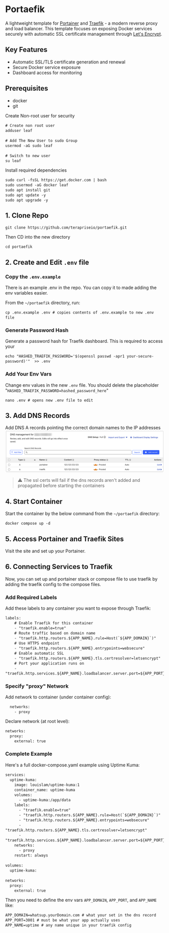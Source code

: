 # Portaefik

A lightweight template for [Portainer](https://github.com/portainer/portainer) and [Traefik](https://github.com/traefik/traefik) - a modern reverse proxy and load balancer. This template focuses on exposing Docker services securely with automatic SSL certificate management through [Let's Encrypt](https://letsencrypt.org/).

## Key Features
- Automatic SSL/TLS certificate generation and renewal
- Secure Docker service exposure
- Dashboard access for monitoring


## Prerequisites
- docker
- git

Create Non-root user for security
```
# Create non root user
adduser leaf

# Add The New User to sudo Group 
usermod -aG sudo leaf

# Switch to new user
su leaf
```
Install required dependencies 
```
sudo curl -fsSL https://get.docker.com | bash
sudo usermod -aG docker leaf
sudo apt install git
sudo apt update -y
sudo apt upgrade -y
```

## 1. Clone Repo
```
git clone https://github.com/terapriseio/portaefik.git
```

Then CD into the new directory
```
cd portaefik
```

## 2. Create and Edit `.env` file
### Copy the `.env.example`
There is an example .env in the repo. You can copy it to made adding the env variables easier.

From the `~/portaefik` directory, run:
```
cp .env.example .env # copies contents of .env.example to new .env file
```

### Generate Password Hash
Generate a password hash for Traefik dashboard. This is required to access your 
```
echo "HASHED_TRAEFIK_PASSWORD='$(openssl passwd -apr1 your-secure-password)'"  >> .env
```

### Add Your Env Vars
Change env values in the new `.env` file.
You should delete the placeholder "`HASHED_TRAEFIK_PASSWORD=hashed_password_here`"
```
nano .env # opens new .env file to edit
```

## 3. Add DNS Records
Add DNS A records pointing the correct domain names to the IP addresses
![Dns settings screenshot](/readme-images/dns-settings.png)

> ⚠️ The ssl certs will fail if the dns records aren't added and propagated before starting the containers

## 4. Start Container
Start the container by the below command from the `~/portaefik` directory:
```
docker compose up -d
```

## 5. Access Portainer and Traefik Sites
Visit the site and set up your Portainer.

## 6. Connecting Services to Traefik
Now, you can set up and portainer stack or compose file to use traefik by adding the traefik config to the compose files.

### Add Required Labels
Add these labels to any container you want to expose through Traefik:
```
labels:
    # Enable Traefik for this container
    - "traefik.enable=true"
    # Route traffic based on domain name
    - "traefik.http.routers.${APP_NAME}.rule=Host(`${APP_DOMAIN}`)"
    # Use HTTPS endpoint
    - "traefik.http.routers.${APP_NAME}.entrypoints=websecure"
    # Enable automatic SSL
    - "traefik.http.routers.${APP_NAME}.tls.certresolver=letsencrypt"
    # Port your application runs on
    - "traefik.http.services.${APP_NAME}.loadbalancer.server.port=${APP_PORT}"
```

### Specify "proxy" Network
Add network to container (under container config):
```
  networks:
    - proxy
```
Declare network (at root level):
```
networks:
  proxy:
    external: true
```
### Complete Example
Here's a full docker-compose.yaml example using Uptime Kuma:
```
services:
  uptime-kuma:
    image: louislam/uptime-kuma:1
    container_name: uptime-kuma
    volumes:
      - uptime-kuma:/app/data
    labels:
      - "traefik.enable=true"
      - "traefik.http.routers.${APP_NAME}.rule=Host(`${APP_DOMAIN}`)"
      - "traefik.http.routers.${APP_NAME}.entrypoints=websecure"
      - "traefik.http.routers.${APP_NAME}.tls.certresolver=letsencrypt"
      - "traefik.http.services.${APP_NAME}.loadbalancer.server.port=${APP_PORT}"
    networks:
      - proxy
    restart: always

volumes:
  uptime-kuma:

networks:
  proxy:
    external: true
```
Then you need to define the env vars `APP_DOMAIN`, `APP_PORT`, and `APP_NAME` like:
```
APP_DOMAIN=whatsup.yourDomain.com # what your set in the dns record
APP_PORT=3001 # must be what your app actually uses
APP_NAME=uptime # any name unique in your traefik config
```

